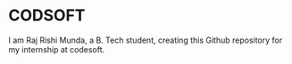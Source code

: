 # CODSOFT
I am Raj Rishi Munda, a B. Tech student, creating this Github repository for my internship at codesoft.
